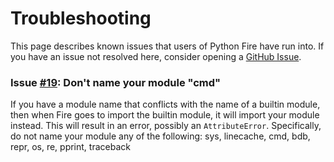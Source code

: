 # Troubleshooting

This page describes known issues that users of Python Fire have run into. If you have an issue not resolved here,
consider opening a
[GitHub Issue](https://github.com/google/python-fire/issues).

### Issue [#19](https://github.com/google/python-fire/issues/19): Don't name your module "cmd"

If you have a module name that conflicts with the name of a builtin module, then when Fire goes to import the builtin
module, it will import your module instead. This will result in an error, possibly an `AttributeError`. Specifically, do
not name your module any of the following:
sys, linecache, cmd, bdb, repr, os, re, pprint, traceback
